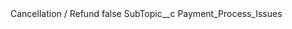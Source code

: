 <?xml version="1.0" encoding="UTF-8"?>
<CustomMetadata xmlns="http://soap.sforce.com/2006/04/metadata" xmlns:xsi="http://www.w3.org/2001/XMLSchema-instance" xmlns:xsd="http://www.w3.org/2001/XMLSchema">
    <label>Cancellation / Refund</label>
    <protected>false</protected>
    <values>
        <field>SubTopic__c</field>
        <value xsi:type="xsd:string">Payment_Process_Issues</value>
    </values>
</CustomMetadata>
